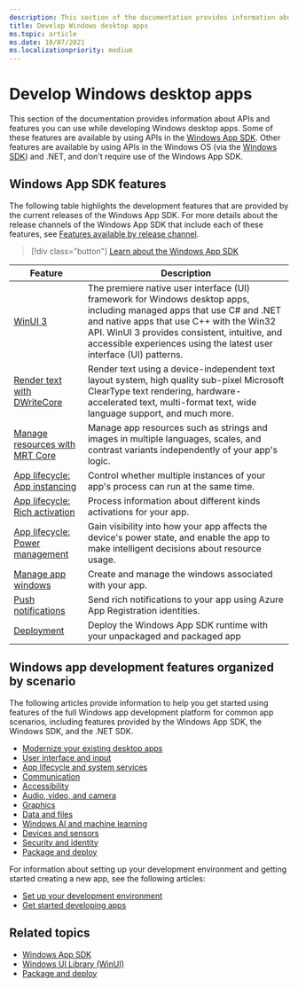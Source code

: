 ```yaml
---
description: This section of the documentation provides information about APIs and features you can use while developing a Windows desktop apps.
title: Develop Windows desktop apps
ms.topic: article
ms.date: 10/07/2021
ms.localizationpriority: medium
---
```


# Develop Windows desktop apps

This section of the documentation provides information about APIs and features you can use while developing Windows desktop apps. Some of these features are available by using APIs in the [Windows App SDK](../windows-app-sdk/index.md). Other features are available by using APIs in the Windows OS (via the [Windows SDK](https://developer.microsoft.com/windows/downloads/windows-sdk)) and .NET, and don't require use of the Windows App SDK.

## Windows App SDK features

The following table highlights the development features that are provided by the current releases of the Windows App SDK. For more details about the release channels of the Windows App SDK that include each of these features, see [Features available by release channel](../windows-app-sdk/release-channels.md#features-available-by-release-channel).

> [!div class="button"]
> [Learn about the Windows App SDK](../windows-app-sdk/index.md)

| Feature | Description |
|--|--|
| [WinUI 3](/windows/apps/winui/) | The premiere native user interface (UI) framework for Windows desktop apps, including managed apps that use C# and .NET and native apps that use C++ with the Win32 API. WinUI 3 provides consistent, intuitive, and accessible experiences using the latest user interface (UI) patterns. |
| [Render text with DWriteCore](../windows-app-sdk/dwritecore.md) | Render text using a device-independent text layout system, high quality sub-pixel Microsoft ClearType text rendering, hardware-accelerated text, multi-format text, wide language support, and much more. |
| [Manage resources with MRT Core](../windows-app-sdk/mrtcore/mrtcore-overview.md) | Manage app resources such as strings and images in multiple languages, scales, and contrast variants independently of your app's logic. |
| [App lifecycle: App instancing](../windows-app-sdk/applifecycle/applifecycle-instancing.md) | Control whether multiple instances of your app's process can run at the same time. |
| [App lifecycle: Rich activation](../windows-app-sdk/applifecycle/applifecycle-rich-activation.md) | Process information about different kinds activations for your app. |
| [App lifecycle: Power management](../windows-app-sdk/applifecycle/applifecycle-power.md) | Gain visibility into how your app affects the device's power state, and enable the app to make intelligent decisions about resource usage. |
| [Manage app windows](../windows-app-sdk/windowing/windowing-overview.md) | Create and manage the windows associated with your app. |
| [Push notifications](../windows-app-sdk/notifications/push/index.md) | Send rich notifications to your app using Azure App Registration identities. |
| [Deployment](../windows-app-sdk/deployment-architecture.md) | Deploy the Windows App SDK runtime with your unpackaged and packaged app |

## Windows app development features organized by scenario

The following articles provide information to help you get started using features of the full Windows app development platform for common app scenarios, including features provided by the Windows App SDK, the Windows SDK, and the .NET SDK.

* [Modernize your existing desktop apps](../desktop/modernize/index.md)
* [User interface and input](user-interface.md)
* [App lifecycle and system services](app-lifecycle-and-system-services.md)
* [Communication](communication.md)
* [Accessibility](accessibility.md)
* [Audio, video, and camera](audio-video-camera.md)
* [Graphics](graphics.md)
* [Data and files](data-and-files.md)
* [Windows AI and machine learning](/windows/ai/)
* [Devices and sensors](devices-and-sensors.md)
* [Security and identity](security-and-identity.md)
* [Package and deploy](../package-and-deploy/index.md)

For information about setting up your development environment and getting started creating a new app, see the following articles:

* [Set up your development environment](../windows-app-sdk/set-up-your-development-environment.md)
* [Get started developing apps](../get-started/index.md)

## Related topics

* [Windows App SDK](../windows-app-sdk/index.md)
* [Windows UI Library (WinUI)](../winui/index.md)
* [Package and deploy](../package-and-deploy/index.md)